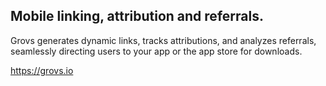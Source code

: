 ## Mobile linking, attribution and referrals.

Grovs generates dynamic links, tracks attributions, and analyzes referrals, seamlessly directing users to your app or the app store for downloads.

https://grovs.io
